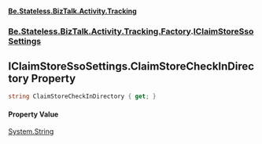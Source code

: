 #### [Be.Stateless.BizTalk.Activity.Tracking](README.md 'README')
### [Be.Stateless.BizTalk.Activity.Tracking.Factory](Be.Stateless.BizTalk.Activity.Tracking.Factory.md 'Be.Stateless.BizTalk.Activity.Tracking.Factory').[IClaimStoreSsoSettings](IClaimStoreSsoSettings.md 'Be.Stateless.BizTalk.Activity.Tracking.Factory.IClaimStoreSsoSettings')

## IClaimStoreSsoSettings.ClaimStoreCheckInDirectory Property

```csharp
string ClaimStoreCheckInDirectory { get; }
```

#### Property Value
[System.String](https://docs.microsoft.com/en-us/dotnet/api/System.String 'System.String')